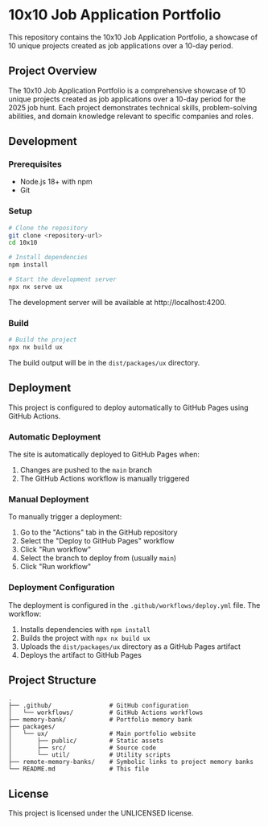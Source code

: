 # 10x10 Job Application Portfolio

This repository contains the 10x10 Job Application Portfolio, a showcase of 10 unique projects created as job applications over a 10-day period.

## Project Overview

The 10x10 Job Application Portfolio is a comprehensive showcase of 10 unique projects created as job applications over a 10-day period for the 2025 job hunt. Each project demonstrates technical skills, problem-solving abilities, and domain knowledge relevant to specific companies and roles.

## Development

### Prerequisites

- Node.js 18+ with npm
- Git

### Setup

```bash
# Clone the repository
git clone <repository-url>
cd 10x10

# Install dependencies
npm install

# Start the development server
npx nx serve ux
```

The development server will be available at http://localhost:4200.

### Build

```bash
# Build the project
npx nx build ux
```

The build output will be in the `dist/packages/ux` directory.

## Deployment

This project is configured to deploy automatically to GitHub Pages using GitHub Actions.

### Automatic Deployment

The site is automatically deployed to GitHub Pages when:

1. Changes are pushed to the `main` branch
2. The GitHub Actions workflow is manually triggered

### Manual Deployment

To manually trigger a deployment:

1. Go to the "Actions" tab in the GitHub repository
2. Select the "Deploy to GitHub Pages" workflow
3. Click "Run workflow"
4. Select the branch to deploy from (usually `main`)
5. Click "Run workflow"

### Deployment Configuration

The deployment is configured in the `.github/workflows/deploy.yml` file. The workflow:

1. Installs dependencies with `npm install`
2. Builds the project with `npx nx build ux`
3. Uploads the `dist/packages/ux` directory as a GitHub Pages artifact
4. Deploys the artifact to GitHub Pages

## Project Structure

```
.
├── .github/                # GitHub configuration
│   └── workflows/          # GitHub Actions workflows
├── memory-bank/            # Portfolio memory bank
├── packages/
│   └── ux/                 # Main portfolio website
│       ├── public/         # Static assets
│       ├── src/            # Source code
│       └── util/           # Utility scripts
├── remote-memory-banks/    # Symbolic links to project memory banks
└── README.md               # This file
```

## License

This project is licensed under the UNLICENSED license.